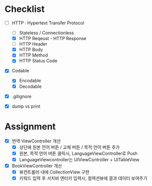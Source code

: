 # Checklist
- [ ] HTTP : Hypertext Transfer Protocol
	- [ ] Stateless / Connectionless
	- [x] HTTP Reqeust - HTTP Response
	- [ ] HTTP Header
	- [x] HTTP Body
	- [x] HTTP Method
	- [x] HTTP Status Code
- [x] Codable
	- [x] Encodable
	- [x] Decodable
- [x] .gitignore
- [x] dump vs print


# Assignment
- [x] 번역 ViewController 개선
	- [x] 상단에 원본 언어 버튼 / 교체 버튼 / 목적 언어 버튼 추가
	- [x] 원본, 목적 언어 버튼 클릭시, LanguageViewController로 Push
	- [x] LanguageViewcontroller는 UIViewController + UITableView
- [x] BookViewController 개선
	- [x] 뷰컨트롤러 내에 CollectionView 구현
	- [x] 키워드 입력 후 서치바  엔터키 입력시, 컬렉션뷰에 결과 데이터 보여주기